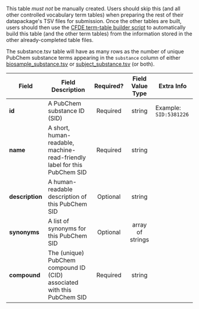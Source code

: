 This table *must not* be manually created. Users should skip this (and all other controlled vocabulary term tables) when preparing the rest of their datapackage's TSV files for submission. Once the other tables are built, users should then use the [CFDE term-table builder script](https://osf.io/bq6k9/) to automatically build this table (and the other term tables) from the information stored in the other already-completed table files.

The substance.tsv table will have as many rows as the number of unique PubChem substance terms appearing in the `substance` column of either [biosample_substance.tsv](./TableInfo:-biosample_substance.tsv) or [subject_substance.tsv](./TableInfo:-subject_substance.tsv) (or both).



Field | Field Description | Required? | Field Value Type | Extra Info 
------|-------------------|:-----------:|:-------------:|------------
**id** | A PubChem substance ID (SID) | Required |  string | Example: `SID:5381226`
**name** | A short, human-readable, machine-read-friendly label for this PubChem SID| Required | string
**description** | A human-readable description of this PubChem SID |  Optional | string
**synonyms** | A list of synonyms for this PubChem SID | Optional | array of strings
**compound**| The (unique) PubChem compound ID (CID) associated with this PubChem SID| Required | string

